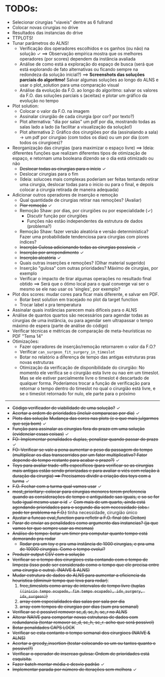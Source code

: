 # TODOs:

- Selecionar cirurgias "viaveis" dentre as 6 fullrand
- Colocar novas cirurgias no drive
- Resultados das instancias do drive
- TTPLOTS!
- Tunar parâmetros do ALNS!
    - Verificação dos operadores escolhidos e os ganhos (ou não) na solução ✓ 
        ⟹ Observação empírica mostra que os melhores operadores (por scores) dependem da instância avaliada
    - Análise de como está a exploração do espaço de busca (será que está explorando de fato alternativas ou ficando sempre na redondeza da solução inicial?)
        ⟹ **Screenshots das soluções parciais do algoritmo!** Salvar algumas soluções ao longo do ALNS e usar o plot_solution para uma comparação visual
    - Análise da evolução da F.O. ao longo do algoritmo: salvar os valores da F.O. das soluções parciais s (aceitas) e plotar um gráfico da evolução no tempo
- Plot solution: 
    - Colocar o valor da F.O. na imagem
    - Assinalar cirurgião de cada cirurgia (por cor? por texto?)
    - Plot alternativa: "dia por salas" um pdf por dia, mostrando todas as salas lado a lado (ia facilitar a visualização da solução!)
    - Plot alternativa 2: Gráfico dos cirurgiões por dia (assinalando a sala) -> um pdf por cirurgiao (com todos os dias) ou um por dia (com todos os cirurgioes)?
- Reorganização das cirurgias (para maximizar o espaço livre)
    ⟹ Ideia: diferentes funções que realizam diferentes tipos de otimização de espaço, e retornam uma booleana dizendo se o dia está otimizado ou não
    - ~~Deslocar todas as cirurgias para o início~~ ✓
    - Deslocar cirurgias para o fim
    - (Ideia: solucoes mais complexas poderiam ser feitas tentando retirar uma cirurgia, deslocar todas para o inicio ou para o final, e depois colocar a cirurgia retirada de maneira adequada)
- Adicionar outros operadores de inserção e remoção
	- Qual quantidade de cirurgias retirar nas remoções? (Avaliar)
    - ~~Pior remoção~~ ✓
    - Remoção Shaw: por dias, por cirurgiões ou por especialidade (✓)
        * Discutir função por cirurgiões
        * Funções não estão independentes da estrutura de dados (problema?)
    - Remoção Shaw: fazer versão aleatória e versão determinística? Fazer uma probabilidade tendenciosa para cirurgias com piores índices?
    - ~~Inserção Gulosa adicionando todas as cirurgias possíveis~~ ✓
    - ~~Inserção por arrependimento~~ ✓
    - ~~Inserção aleatória~~ ✓
    - Quais outras inserções e remoções? (Olhar material sugerido)
    - Inserção "gulosa" com outras prioridades? Máximo de cirurgias, por exemplo
    - Verificar o impacto de tirar algumas operações no resultado final obtido
        ⟹ Será que o ótimo local para o qual converge vai ser o mesmo se ele nao usar os 'singles', por exemplo?
- Plot dos scores: mudar cores para ficar mais diferente, e salvar em PDF.
    - Botar best solution em tracejado no plot da target function
    - Trocar label x pra temperatura
- Assinalar quais instâncias parecem mais difíceis para o ALNS
- Análise de quantos quartos são necessários para agendar todas as cirurgias de uma instância, ou para agendar sem ultrapassar o tempo máximo de espera (parte de análise do código)
- Verificar técnicas e métricas de comparação de meta-heurísticas no PDF "Tema 14"
- Otimizações:
    - Fazer operadores de inserção/remoção retornarem o valor da F.O.? 
    - Verificar `can_surgeon_fit_surgery_in_timeslot`
    - Botar no relatório a diferença de tempo das antigas estruturas pras novas estruturas
    - Otimização da verificação de disponibilidade do cirurgião:
    No momento ele verifica se o cirurgião esta livre ou nao em um timeslot. Mas se ele estiver parcialmente livre o timeslot é descartado de qualquer forma. Poderíamos trocar a função de verificação para retornar o tempo dentro do timeslot no qual o cirurgião está livre, e se o 
    timeslot retornado for nulo, ele parte para o próximo

---

- ~~Código verificador de viabilidade de uma solução?~~ ✓
- ~~Acertar a ordem de prioridades (incluir comparacao por dia)~~ ✓
- ~~Plots das solução~~ ~~Mudança das cores nas plots (e o que mais julgarmos que seja bom)~~  ✓
- ~~Função para assinalar as cirurgias fora do prazo em uma solução (evidenciar essas coisas)~~ ✓
- ~~FO: Implementar penalidades duplas, penalizar quando passar do prazo~~ ✓
- ~~FO: Verificar se vale a pena aumentar o peso da passagem do tempo (multiplicar os dias transcorridos por um fator multiplicativo? Fator depende do tempo restante para acabar o prazo?)~~ ✓
- ~~Toys para avaliar trade-offs específicos (para verificar se as cirurgias mais antigas estão sendo priorizadas e para avaliar o viés com relação à duração da cirurgia)  ==> Precisamos dividir a criação dos toys com a turma~~ ✓
- ~~F.O. Fechar com a turma qual vamos usar~~ ✓
- ~~most_prioritary: colocar para cirurgias menores terem preferencia quando as considerações de tempo e antiguidade sao iguais, e so se for tudo igual mesmo usar o id~~ ✓
~~Com mais de um quarto, ainda está agendando prioridades para o segundo dia sem necessidade (obs.: pode ter problema na F.O.)~~ tinha necessidade, cirurgião único
- ~~Ajustar a funcao eval_function para refletir a F.O. final (do Cleiton)~~
- ~~Parar de enviar as penalidades como argumento das instancias? (ja que vamos ter que sempre usar as mesmas)~~ 
- ~~Análise do tempo: botar um timer pra computar quanto tempo está demorando pra rodar~~
    - ~~Rodar pra um toy e pra uma instância de 1000 cirurgias, e pra uma de 10000 cirurgias. Como o tempo evolui?~~
- ~~Produzir output CSV com a solução~~
- ~~Verificar se o tempo dos cirurgioes esta contando com o tempo de limpeza (isso pode ser considerado como o tempo que ele precisa entre uma cirurgia e outra). (NAIVE & ALNS)~~
- ~~Mudar estrutura de dados do ALNS para aumentar a eficiencia da heuristica (diminuir tempo que leva para rodar)~~: 
    1. ~~free_timeslots como array de intervalos de tempo livre (tuplas `((inicio tempo ocupado, fim tempo ocupado), idx_surgery, idx_surgeon)`)~~
    2. ~~array com especialidades das salas por sala por dia~~
    3. ~~array com tempos de cirurgiao por dias (sum pra semanal)~~
- ~~Verificar se é possível remover sc_d, sc_h, sc_r no ALNS~~
- ~~Alterar NAIVE para comportar novas estruturas de dados com redundancia (tentar remover sc_d, sc_h, sc_r. acho que será possivel)~~ 
- ~~Botar penalidades CAPS LOCK~~
- ~~Verificar se esta contanto o tempo semanal dos cirurgioes (NAIVE & ALNS)~~
- ~~Acertar a greedy_insertion (testar colocando so um ou tantos quanto o possivel?)~~
- ~~Verificar o operador de insercao gulosa: Ordem de prioridades está esquisita.~~ 
- ~~Fazer batch montar média e desvio padrão~~ ✓
- ~~Implementar parada por número de iterações sem melhora~~ ✓
